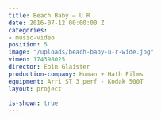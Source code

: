 ```yaml
---
title: Beach Baby — U R
date: 2016-07-12 00:00:00 Z
categories:
- music-video
position: 5
image: "/uploads/beach-baby-u-r-wide.jpg"
vimeo: 174398025
director: Eoin Glaister
production-company: Human + Hath Films
equipment: Arri ST 3 perf - Kodak 500T
layout: project

is-shown: true
---
```


